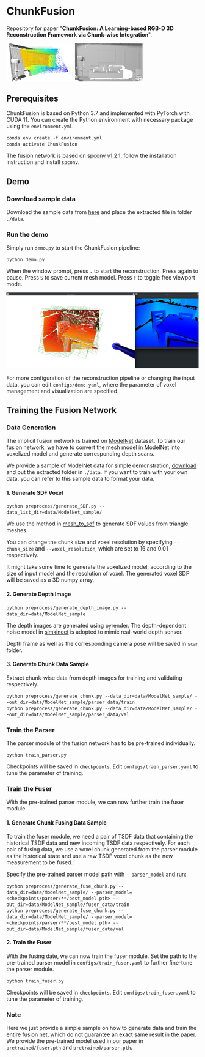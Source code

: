 # ChunkFusion

Repository for paper "**ChunkFusion: A Learning-based RGB-D 3D Reconstruction Framework via Chunk-wise Integration**".  

<p float="left">
 <img src="./images/screenshot.png" width="35%">
 <img src="./images/sample.png" width="35%">
</p>


## Prerequisites

ChunkFusion is based on Python 3.7 and implemented with PyTorch with CUDA 11. You can create the Python environment with necessary package using the `environment.yml`.

```
conda env create -f environment.yml
conda activate ChunkFusion
```

The fusion network is based on [spconv v1.2.1](https://github.com/traveller59/spconv/tree/v1.2.1), follow the installation instruction and install `spconv`.

## Demo

### Download sample data

Download the sample data from [here](https://drive.google.com/file/d/1RiabegvX_jo03dXyt6kXPxx0maWqz1TQ/view?usp=sharing) and place the extracted file in folder `./data`.


### Run the demo

Simply run `demo.py` to start the ChunkFusion pipeline:
```
python demo.py
```

When the window prompt, press `.` to start the reconstruction. Press again to pause. Press `S` to save current mesh model. Press `F` to toggle free viewport mode.

![Demo Window](images/demo.png)

For more configuration of the reconstruction pipeline or changing the input data, you can edit `configs/demo.yaml`, where the parameter of voxel management and visualization are specified.

## Training the Fusion Network

### Data Generation

The implicit fusion network is trained on [ModelNet](https://modelnet.cs.princeton.edu/) dataset. To train our fusion network, we have to convert the mesh model in ModelNet into voxelized model and generate corresponding depth scans.

We provide a sample of ModelNet data for simple demonstration, [download](https://drive.google.com/file/d/10kJw6m-QnhBPqcBbUrb8mkgaHUDMqJM8/view?usp=sharing) and put the extracted folder in `./data`. If you want to train with your own data, you can refer to this sample data to format your data.

#### 1. Generate SDF Voxel  

```
python preprocess/generate_SDF.py --data_list_dir=data/ModelNet_sample/
```

We use the method in [mesh_to_sdf](https://github.com/marian42/mesh_to_sdf) to generate SDF values from triangle meshes. 

You can change the chunk size and voxel resolution by specifying `--chunk_size` and `--voxel_resolution`, which are set to 16 and 0.01 respectively.

It might take some time to generate the voxelized model, according to the size of input model and the resolution of voxel. The generated voxel SDF will be saved as a 3D numpy array.


#### 2. Generate Depth Image  

```
python preprocess/generate_depth_image.py --data_dir=data/ModelNet_sample
```
The depth images are generated using pyrender. The depth-dependent noise model in [simkinect](https://github.com/ankurhanda/simkinect) is adopted to mimic real-world depth sensor.

Depth frame as well as the corresponding camera pose will be saved in `scan` folder.

#### 3. Generate Chunk Data Sample  

Extract chunk-wise data from depth images for training and validating respectively.

```
python preprocess/generate_chunk.py --data_dir=data/ModelNet_sample/ --out_dir=data/ModelNet_sample/parser_data/train
python preprocess/generate_chunk.py --data_dir=data/ModelNet_sample/ --out_dir=data/ModelNet_sample/parser_data/val
```


### Train the Parser

The parser module of the fusion network has to be pre-trained individually.

```
python train_parser.py
```

Checkpoints will be saved in `checkpoints`. 
Edit `configs/train_parser.yaml` to tune the parameter of training.

### Train the Fuser

With the pre-trained parser module, we can now further train the fuser module.

#### 1. Generate Chunk Fusing Data Sample

To train the fuser module, we need a pair of TSDF data that containing the historical TSDF data and new incoming TSDF data respectively.
For each pair of fusing data, we use a voxel chunk generated from the parser module as the historical state and use a raw TSDF voxel chunk as the new measurement to be fused. 

Specify the pre-trained parser model path with `--parser_model` and run:

```
python preprocess/generate_fuse_chunk.py --data_dir=data/ModelNet_sample/ --parser_model=<checkpoints/parser/**/best_model.pth> --out_dir=data/ModelNet_sample/fuser_data/train
python preprocess/generate_fuse_chunk.py --data_dir=data/ModelNet_sample/ --parser_model=<checkpoints/parser/**/best_model.pth> --out_dir=data/ModelNet_sample/fuser_data/val
```

#### 2. Train the Fuser

With the fusing date, we can now train the fuser module.
Set the path to the pre-trained parser model in `configs/train_fuser.yaml` to further fine-tune the parser module.

```
python train_fuser.py
```

Checkpoints will be saved in `checkpoints`. 
Edit `configs/train_fuser.yaml` to tune the parameter of training.

### Note  
Here we just provide a simple sample on how to generate data and train the entire fusion net, which do not guarantee an exact same result in the paper. We provide the pre-trained model used in our paper in `pretrained/fuser.pth` and `pretrained/parser.pth`.


 
